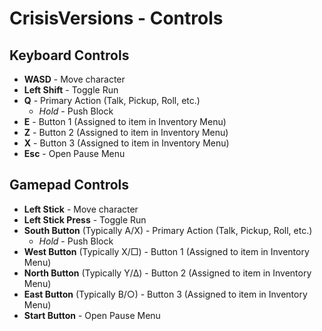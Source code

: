 # CrisisVersions - Controls

## Keyboard Controls
- **WASD** - Move character
- **Left Shift** - Toggle Run
- **Q** - Primary Action (Talk, Pickup, Roll, etc.)
  - *Hold* - Push Block
- **E** - Button 1 (Assigned to item in Inventory Menu)
- **Z** - Button 2 (Assigned to item in Inventory Menu)
- **X** - Button 3 (Assigned to item in Inventory Menu)
- **Esc** - Open Pause Menu

## Gamepad Controls
- **Left Stick** - Move character
- **Left Stick Press** - Toggle Run
- **South Button** (Typically A/X) - Primary Action (Talk, Pickup, Roll, etc.)
  - *Hold* - Push Block
- **West Button** (Typically X/□) - Button 1 (Assigned to item in Inventory Menu)
- **North Button** (Typically Y/Δ) - Button 2 (Assigned to item in Inventory Menu)
- **East Button** (Typically B/○) - Button 3 (Assigned to item in Inventory Menu)
- **Start Button** - Open Pause Menu